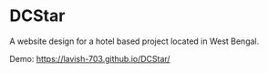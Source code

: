 # DCStar

A website design for a hotel based project located in West Bengal.

Demo: https://lavish-703.github.io/DCStar/
